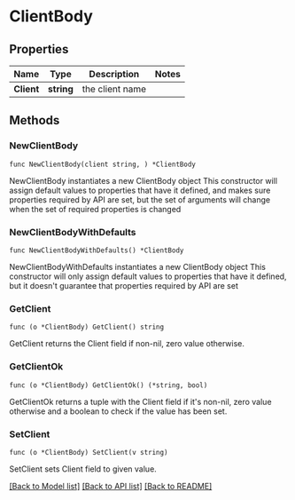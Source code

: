 # ClientBody

## Properties

Name | Type | Description | Notes
------------ | ------------- | ------------- | -------------
**Client** | **string** | the client name | 

## Methods

### NewClientBody

`func NewClientBody(client string, ) *ClientBody`

NewClientBody instantiates a new ClientBody object
This constructor will assign default values to properties that have it defined,
and makes sure properties required by API are set, but the set of arguments
will change when the set of required properties is changed

### NewClientBodyWithDefaults

`func NewClientBodyWithDefaults() *ClientBody`

NewClientBodyWithDefaults instantiates a new ClientBody object
This constructor will only assign default values to properties that have it defined,
but it doesn't guarantee that properties required by API are set

### GetClient

`func (o *ClientBody) GetClient() string`

GetClient returns the Client field if non-nil, zero value otherwise.

### GetClientOk

`func (o *ClientBody) GetClientOk() (*string, bool)`

GetClientOk returns a tuple with the Client field if it's non-nil, zero value otherwise
and a boolean to check if the value has been set.

### SetClient

`func (o *ClientBody) SetClient(v string)`

SetClient sets Client field to given value.



[[Back to Model list]](../README.md#documentation-for-models) [[Back to API list]](../README.md#documentation-for-api-endpoints) [[Back to README]](../README.md)


